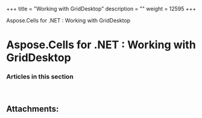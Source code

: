 +++
title = "Working with GridDesktop" 
description = "" 
weight = 12595 
+++

Aspose.Cells for .NET : Working with GridDesktop  

# Aspose.Cells for .NET : Working with GridDesktop


### Articles in this section

           

 

## Attachments:


